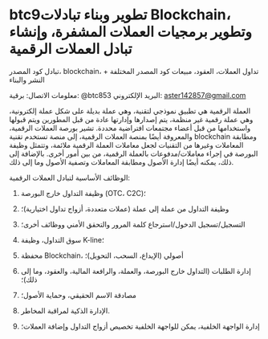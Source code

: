 # btc9تطوير وبناء تبادلات Blockchain، وتطوير برمجيات العملات المشفرة، وإنشاء تبادل العملات الرقمية

تبادل كود المصدر، blockchain، تداول العملات، العقود، مبيعات كود المصدر المختلفة + النشر والبناء

معلومات الاتصال: برقية: @btc853 البريد الإلكتروني: aster142857@gmail.com




العملة الرقمية هي تطبيق نموذجي لتقنية، وهي عملة بديلة على شكل عملة إلكترونية، وهي عملة رقمية غير منظمة، يتم إصدارها وإدارتها عادة من قبل المطورين ويتم قبولها واستخدامها من قبل أعضاء مجتمعات افتراضية محددة. تشير بورصة العملات الرقمية، والمعروفة أيضًا بمنصة العملات الرقمية، إلى منصة تستخدم تقنية blockchain ومطابقة المعاملات وغيرها من التقنيات لجعل معاملات العملة الرقمية ملائمة، وتتمثل وظيفة البورصة في إجراء معاملات/مدفوعات بالعملة الرقمية، من بين أمور أخرى. بالإضافة إلى ذلك، يمكنه أيضًا إدارة الأصول ومطابقة المعاملات وتصفية الأصول وما إلى ذلك.


الوظائف الأساسية لتبادل العملات الرقمية:

1. وظيفة التداول خارج البورصة (OTC، C2C)؛

2. وظيفة التداول من عملة إلى عملة (عملات متعددة، أزواج تداول اختيارية)؛

3. التسجيل/تسجيل الدخول/استرجاع كلمة المرور والتحقق الأمني ​​ووظائف أخرى؛

4. سوق التداول، وظيفة K-line؛

5. محفظة Blockchain، أصولي (الإيداع، السحب، التحويل)؛

6. إدارة الطلبات (التداول خارج البورصة، والعملة، والرافعة المالية، والعقود، وما إلى ذلك)؛

7. مصادقة الاسم الحقيقي، وحماية الأصول؛

8. الإدارة الذكية لمراقبة المخاطر.

9. إدارة الواجهة الخلفية، يمكن للواجهة الخلفية تخصيص أزواج التداول وإضافة العملات؛
